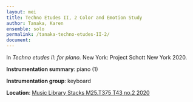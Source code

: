 ```yaml
---
layout: mei
title: Techno Etudes II, 2 Color and Emotion Study 
author: Tanaka, Karen 
ensemble: solo
permalink: /tanaka-techno-etudes-II-2/
document: 
---
```


In *Techno etudes II: for piano.* New York: Project Schott New York 2020.

**Instrumentation summary**: piano (1) 

**Instrumentation group**: keyboard

**Location**: <a href="https://tufts.primo.exlibrisgroup.com/permalink/01TUN_INST/1kc9gia/alma991018306187303851" target="_blank">Music Library Stacks M25.T375 T43 no.2 2020</a>